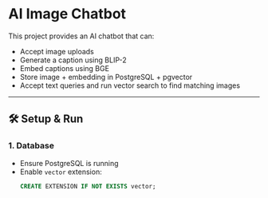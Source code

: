 # AI Image Chatbot

This project provides an AI chatbot that can:

- Accept image uploads
- Generate a caption using BLIP-2
- Embed captions using BGE
- Store image + embedding in PostgreSQL + pgvector
- Accept text queries and run vector search to find matching images

---

## 🛠 Setup & Run

### 1. Database

- Ensure PostgreSQL is running
- Enable `vector` extension:
  ```sql
  CREATE EXTENSION IF NOT EXISTS vector;
